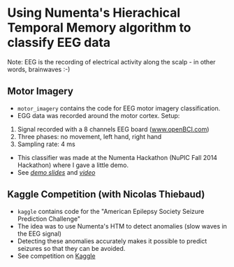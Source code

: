 # Using Numenta's Hierachical Temporal Memory algorithm to classify EEG data
Note: EEG is the recording of electrical activity along the scalp - in other words, brainwaves :-)

## Motor Imagery
* `motor_imagery` contains the code for EEG motor imagery classification.
* EGG data was recorded around the motor cortex. Setup:
1. Signal recorded with a 8 channels EEG board (www.openBCI.com)
2. Three phases: no movement, left hand, right hand
3. Sampling rate: 4 ms
* This classifier was made at the Numenta Hackathon (NuPIC Fall 2014 Hackathon) where I gave a little demo.
* See *[demo slides](https://docs.google.com/presentation/d/1wFWSk4P3yHDkPzV19Q0sZYX9NhwvEBLJQQXKh0eyZws/edit?usp=sharing)* and *[video](http://www.youtube.com/watch?v=UEh48KOmkIA)*

## Kaggle Competition (with Nicolas Thiebaud)
* `kaggle` contains code for the "American Epilepsy Society Seizure Prediction Challenge"
* The idea was to use Numenta's HTM to detect anomalies (slow waves in the EEG signal)
* Detecting these anomalies accurately makes it possible to predict seizures so that they can be avoided.
* See competition on [Kaggle](https://www.kaggle.com/c/seizure-prediction)
